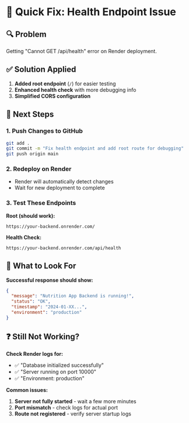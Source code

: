 # 🚨 Quick Fix: Health Endpoint Issue

## 🔍 **Problem**
Getting "Cannot GET /api/health" error on Render deployment.

## ✅ **Solution Applied**
1. **Added root endpoint** (`/`) for easier testing
2. **Enhanced health check** with more debugging info
3. **Simplified CORS configuration**

## 🚀 **Next Steps**

### **1. Push Changes to GitHub**
```bash
git add .
git commit -m "Fix health endpoint and add root route for debugging"
git push origin main
```

### **2. Redeploy on Render**
- Render will automatically detect changes
- Wait for new deployment to complete

### **3. Test These Endpoints**
**Root (should work):**
```
https://your-backend.onrender.com/
```

**Health Check:**
```
https://your-backend.onrender.com/api/health
```

## 🔧 **What to Look For**

**Successful response should show:**
```json
{
  "message": "Nutrition App Backend is running!",
  "status": "OK",
  "timestamp": "2024-01-XX...",
  "environment": "production"
}
```

## ❓ **Still Not Working?**

**Check Render logs for:**
- ✅ "Database initialized successfully"
- ✅ "Server running on port 10000"
- ✅ "Environment: production"

**Common issues:**
1. **Server not fully started** - wait a few more minutes
2. **Port mismatch** - check logs for actual port
3. **Route not registered** - verify server startup logs

